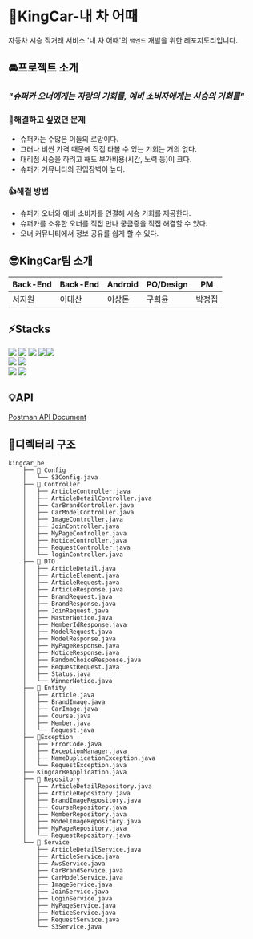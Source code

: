 # 👑KingCar-내 차 어때 
자동차 시승 직거래 서비스 '내 차 어때'의 `백엔드` 개발을 위한 레포지토리입니다.

## 🚘프로젝트 소개
### <U>*"슈퍼카 오너에게는 자랑의 기회를, 예비 소비자에게는 시승의 기회를"*</U>

### 🤞해결하고 싶었던 문제
- 슈퍼카는 수많은 이들의 로망이다. 
- 그러나 비싼 가격 때문에 직접 타볼 수 있는 기회는 거의 없다.
- 대리점 시승을 하려고 해도 부가비용(시간, 노력 등)이 크다.
- 슈퍼카 커뮤니티의 진입장벽이 높다.

### 👍해결 방법
- 슈퍼카 오너와 예비 소비자를 연결해 시승 기회를 제공한다.
- 슈퍼카를 소유한 오너를 직접 만나 궁금증을 직접 해결할 수 있다.
- 오너 커뮤니티에서 정보 공유를 쉽게 할 수 있다.

## 😎KingCar팀 소개
| Back-End | Back-End | Android | PO/Design | PM |
|----------|----------|---------|-----------|----|
|   서지원   |  이대산   |  이상돈   |   구희윤   |  박정집  |

## ⚡️Stacks
<img src="https://img.shields.io/badge/java17-red?style=for-the-badge&logo=oracle&logoColor=white"> <img src="https://img.shields.io/badge/spring-green?style=for-the-badge&logo=spring&logoColor=white"> <img src="https://img.shields.io/badge/gradle-blue?style=for-the-badge&logo=gradle&logoColor=white">
<img src="https://img.shields.io/badge/h2-white?style=for-the-badge&logo=java&logoColor=black"><img src="https://img.shields.io/badge/intelliJIDEA-black?style=for-the-badge&logo=intelliJIDEA&logoColor=white"></br>
<img src="https://img.shields.io/badge/amazon ec2-orange?style=for-the-badge&logo=amazonec2&logoColor=white"> <img src="https://img.shields.io/badge/amazon s3-deep green?style=for-the-badge&logo=amazons3&logoColor=white"></br>
<img src="https://img.shields.io/badge/github-black?style=for-the-badge&logo=github&logoColor=white"> <img src="https://img.shields.io/badge/git-red?style=for-the-badge&logo=git&logoColor=white">

## 💡API
[Postman API Document](https://documenter.getpostman.com/view/32166161/2s9YsJDYq5)

## 📁디렉터리 구조
~~~
kingcar_be
    ├── 📁 Config
    │   └── S3Config.java
    ├── 📁 Controller
    │   ├── ArticleController.java
    │   ├── ArticleDetailController.java
    │   ├── CarBrandController.java
    │   ├── CarModelController.java
    │   ├── ImageController.java
    │   ├── JoinController.java
    │   ├── MyPageController.java
    │   ├── NoticeController.java
    │   ├── RequestController.java
    │   └── loginController.java
    ├── 📁 DTO
    │   ├── ArticleDetail.java
    │   ├── ArticleElement.java
    │   ├── ArticleRequest.java
    │   ├── ArticleResponse.java
    │   ├── BrandRequest.java
    │   ├── BrandResponse.java
    │   ├── JoinRequest.java
    │   ├── MasterNotice.java
    │   ├── MemberIdResponse.java
    │   ├── ModelRequest.java
    │   ├── ModelResponse.java
    │   ├── MyPageResponse.java
    │   ├── NoticeResponse.java
    │   ├── RandomChoiceResponse.java
    │   ├── RequestRequest.java
    │   ├── Status.java
    │   └── WinnerNotice.java
    ├── 📁 Entity
    │   ├── Article.java
    │   ├── BrandImage.java
    │   ├── CarImage.java
    │   ├── Course.java
    │   ├── Member.java
    │   └── Request.java
    ├── 📁Exception
    │   ├── ErrorCode.java
    │   ├── ExceptionManager.java
    │   ├── NameDuplicationException.java
    │   └── RequestException.java
    ├── KingcarBeApplication.java
    ├── 📁 Repository
    │   ├── ArticleDetailRepository.java
    │   ├── ArticleRepository.java
    │   ├── BrandImageRepository.java
    │   ├── CourseRepository.java
    │   ├── MemberRepository.java
    │   ├── ModelImageRepository.java
    │   ├── MyPageRepository.java
    │   └── RequestRepository.java
    └── 📁 Service
        ├── ArticleDetailService.java
        ├── ArticleService.java
        ├── AwsService.java
        ├── CarBrandService.java
        ├── CarModelService.java
        ├── ImageService.java
        ├── JoinService.java
        ├── LoginService.java
        ├── MyPageService.java
        ├── NoticeService.java
        ├── RequestService.java
        └── S3Service.java
